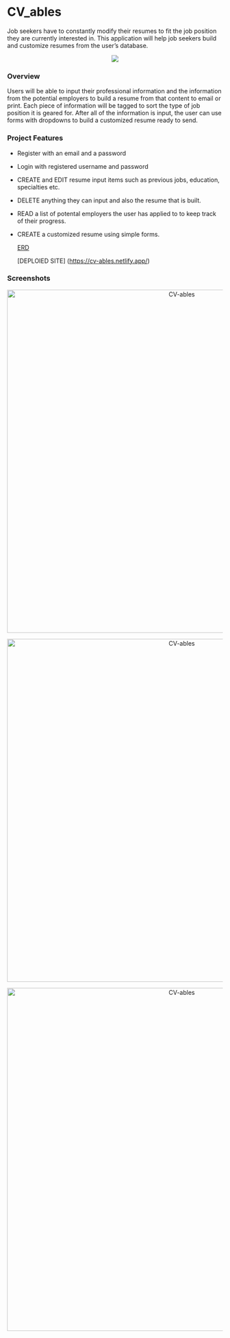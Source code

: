 # CV_ables
Job seekers have to constantly modify their resumes to fit the job position they are currently interested in. This application will help job seekers build and customize resumes from the user’s database.
<p align="center">
<image src="https://user-images.githubusercontent.com/59325156/156891743-0fb6551d-d233-4c4a-bc78-2e6b724c5254.png">
</p>

  ### Overview
Users will be able to input their professional information and the information from the potential employers to build a resume from that content to email or print. Each piece of information will be tagged to sort the type of job position it is geared for. After all of the information is input, the user can use forms with dropdowns to build a customized resume ready to send.

### Project Features
* Register with an email and a password
* Login with registered username and password
* CREATE and EDIT resume input items such as previous jobs, education, specialties etc.
* DELETE  anything they can input and also the resume that is built.
* READ a list of potental employers the user has applied to to keep track of their progress.
* CREATE a customized resume using simple forms.
  
  [ERD](https://dbdiagram.io/d/62237c3854f9ad109a651a5d/)
  
  [DEPLOIED SITE] (https://cv-ables.netlify.app/)
### Screenshots
  
<p align="center">
<img width="800" alt="CV-ables" src="https://user-images.githubusercontent.com/59325156/159398575-aceb57c0-c075-47c1-af96-7e5f5fc02909.png">
</p>

<p align="center">
<img width="800" alt="CV-ables" src="https://user-images.githubusercontent.com/59325156/159399109-1e5ec4d1-6a0b-4e2d-a28b-0eaa432d2f4c.png">
</p>

<p align="center">
<img width="800" alt="CV-ables" src="https://user-images.githubusercontent.com/59325156/159399565-7a84dc53-5959-4fd2-9082-a26446165733.png">
</p>
